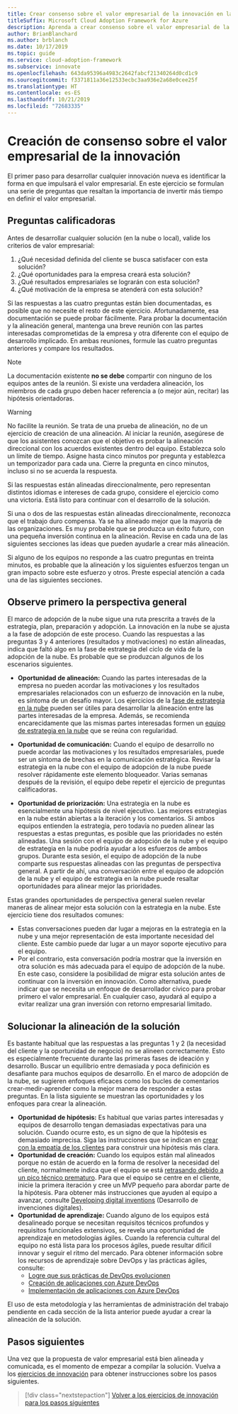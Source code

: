 ```yaml
---
title: Crear consenso sobre el valor empresarial de la innovación en la nube
titleSuffix: Microsoft Cloud Adoption Framework for Azure
description: Aprenda a crear consenso sobre el valor empresarial de la innovación en la nube.
author: BrianBlanchard
ms.author: brblanch
ms.date: 10/17/2019
ms.topic: guide
ms.service: cloud-adoption-framework
ms.subservice: innovate
ms.openlocfilehash: 643da95396a4983c2642fabcf21340264d0cd1c9
ms.sourcegitcommit: f3371811a36e12533ecbc3aa936e2a68e0cee25f
ms.translationtype: HT
ms.contentlocale: es-ES
ms.lasthandoff: 10/21/2019
ms.locfileid: "72683335"
---
```

# <a name="building-consensus-on-the-business-value-of-innovation"></a>Creación de consenso sobre el valor empresarial de la innovación

El primer paso para desarrollar cualquier innovación nueva es identificar la forma en que impulsará el valor empresarial. En este ejercicio se formulan una serie de preguntas que resaltan la importancia de invertir más tiempo en definir el valor empresarial.

## <a name="qualifying-questions"></a>Preguntas calificadoras

Antes de desarrollar cualquier solución (en la nube o local), valide los criterios de valor empresarial:

1. ¿Qué necesidad definida del cliente se busca satisfacer con esta solución?
2. ¿Qué oportunidades para la empresa creará esta solución?
3. ¿Qué resultados empresariales se lograrán con esta solución?
4. ¿Qué motivación de la empresa se atenderá con esta solución?

Si las respuestas a las cuatro preguntas están bien documentadas, es posible que no necesite el resto de este ejercicio. Afortunadamente, esa documentación se puede probar fácilmente. Para probar la documentación y la alineación general, mantenga una breve reunión con las partes interesadas comprometidas de la empresa y otra diferente con el equipo de desarrollo implicado. En ambas reuniones, formule las cuatro preguntas anteriores y compare los resultados.

> [!NOTE]
> La documentación existente **no se debe** compartir con ninguno de los equipos antes de la reunión. Si existe una verdadera alineación, los miembros de cada grupo deben hacer referencia a (o mejor aún, recitar) las hipótesis orientadoras.

> [!WARNING]
> No facilite la reunión. Se trata de una prueba de alineación, no de un ejercicio de creación de una alineación. Al iniciar la reunión, asegúrese de que los asistentes conozcan que el objetivo es probar la alineación direccional con los acuerdos existentes dentro del equipo. Establezca solo un límite de tiempo. Asigne hasta cinco minutos por pregunta y establezca un temporizador para cada una. Cierre la pregunta en cinco minutos, incluso si no se acuerda la respuesta.

Si las respuestas están alineadas direccionalmente, pero representan distintos idiomas e intereses de cada grupo, considere el ejercicio como una victoria. Está listo para continuar con el desarrollo de la solución.

Si una o dos de las respuestas están alineadas direccionalmente, reconozca que el trabajo duro compensa. Ya se ha alineado mejor que la mayoría de las organizaciones. Es muy probable que se produzca un éxito futuro, con una pequeña inversión continua en la alineación. Revise en cada una de las siguientes secciones las ideas que pueden ayudarle a crear más alineación.

Si alguno de los equipos no responde a las cuatro preguntas en treinta minutos, es probable que la alineación y los siguientes esfuerzos tengan un gran impacto sobre este esfuerzo y otros. Preste especial atención a cada una de las siguientes secciones.

## <a name="address-the-big-picture-first"></a>Observe primero la perspectiva general

El marco de adopción de la nube sigue una ruta prescrita a través de la estrategia, plan, preparación y adopción. La innovación en la nube se ajusta a la fase de adopción de este proceso. Cuando las respuestas a las preguntas 3 y 4 anteriores (resultados y motivaciones) no están alineadas, indica que faltó algo en la fase de estrategia del ciclo de vida de la adopción de la nube. Es probable que se produzcan algunos de los escenarios siguientes.

- **Oportunidad de alineación:** Cuando las partes interesadas de la empresa no pueden acordar las motivaciones y los resultados empresariales relacionados con un esfuerzo de innovación en la nube, es síntoma de un desafío mayor. Los ejercicios de la [fase de estrategia en la nube](../strategy/index.md) pueden ser útiles para desarrollar la alineación entre las partes interesadas de la empresa. Además, se recomienda encarecidamente que las mismas partes interesadas formen un [equipo de estrategia en la nube](../organize/cloud-strategy.md) que se reúna con regularidad.

- **Oportunidad de comunicación:** Cuando el equipo de desarrollo no puede acordar las motivaciones y los resultados empresariales, puede ser un síntoma de brechas en la comunicación estratégica. Revisar la estrategia en la nube con el equipo de adopción de la nube puede resolver rápidamente este elemento bloqueador. Varias semanas después de la revisión, el equipo debe repetir el ejercicio de preguntas calificadoras.

- **Oportunidad de priorización:** Una estrategia en la nube es esencialmente una hipótesis de nivel ejecutivo. Las mejores estrategias en la nube están abiertas a la iteración y los comentarios. Si ambos equipos entienden la estrategia, pero todavía no pueden alinear las respuestas a estas preguntas, es posible que las prioridades no estén alineadas. Una sesión con el equipo de adopción de la nube y el equipo de estrategia en la nube podría ayudar a los esfuerzos de ambos grupos. Durante esta sesión, el equipo de adopción de la nube comparte sus respuestas alineadas con las preguntas de perspectiva general. A partir de ahí, una conversación entre el equipo de adopción de la nube y el equipo de estrategia en la nube puede resaltar oportunidades para alinear mejor las prioridades.

Estas grandes oportunidades de perspectiva general suelen revelar maneras de alinear mejor esta solución con la estrategia en la nube. Este ejercicio tiene dos resultados comunes:

- Estas conversaciones pueden dar lugar a mejoras en la estrategia en la nube y una mejor representación de esta importante necesidad del cliente. Este cambio puede dar lugar a un mayor soporte ejecutivo para el equipo.
- Por el contrario, esta conversación podría mostrar que la inversión en otra solución es más adecuada para el equipo de adopción de la nube. En este caso, considere la posibilidad de migrar esta solución antes de continuar con la inversión en innovación. Como alternativa, puede indicar que se necesita un enfoque de desarrollador cívico para probar primero el valor empresarial. En cualquier caso, ayudará al equipo a evitar realizar una gran inversión con retorno empresarial limitado.

## <a name="address-solution-alignment"></a>Solucionar la alineación de la solución

Es bastante habitual que las respuestas a las preguntas 1 y 2 (la necesidad del cliente y la oportunidad de negocio) no se alineen correctamente. Esto es especialmente frecuente durante las primeras fases de ideación y desarrollo. Buscar un equilibrio entre demasiada y poca definición es desafiante para muchos equipos de desarrollo. En el marco de adopción de la nube, se sugieren enfoques eficaces como los bucles de comentarios crear-medir-aprender como la mejor manera de responder a estas preguntas. En la lista siguiente se muestran las oportunidades y los enfoques para crear la alineación.

- **Oportunidad de hipótesis:** Es habitual que varias partes interesadas y equipos de desarrollo tengan demasiadas expectativas para una solución. Cuando ocurre esto, es un signo de que la hipótesis es demasiado imprecisa. Siga las instrucciones que se indican en [crear con la empatía de los clientes](./considerations/build.md) para construir una hipótesis más clara.
- **Oportunidad de creación:** Cuando los equipos están mal alineados porque no están de acuerdo en la forma de resolver la necesidad del cliente, normalmente indica que el equipo se está [retrasando debido a un pico técnico prematuro](./considerations/build.md#reduce-complexity-and-delay-technical-spikes). Para que el equipo se centre en el cliente, inicie la primera iteración y cree un MVP pequeño para abordar parte de la hipótesis. Para obtener más instrucciones que ayuden al equipo a avanzar, consulte [Developing digital inventions](./considerations/invention.md) (Desarrollo de invenciones digitales).
- **Oportunidad de aprendizaje:** Cuando alguno de los equipos está desalineado porque se necesitan requisitos técnicos profundos y requisitos funcionales extensivos, se revela una oportunidad de aprendizaje en metodologías ágiles. Cuando la referencia cultural del equipo no está lista para los procesos ágiles, puede resultar difícil innovar y seguir el ritmo del mercado. Para obtener información sobre los recursos de aprendizaje sobre DevOps y las prácticas ágiles, consulte:
  - [Logre que sus prácticas de DevOps evolucionen](https://docs.microsoft.com/learn/paths/evolve-your-devops-practices)
  - [Creación de aplicaciones con Azure DevOps](https://docs.microsoft.com/learn/paths/build-applications-with-azure-devops)
  - [Implementación de aplicaciones con Azure DevOps](https://docs.microsoft.com/learn/paths/deploy-applications-with-azure-devops/)

El uso de esta metodología y las herramientas de administración del trabajo pendiente en cada sección de la lista anterior puede ayudar a crear la alineación de la solución.

## <a name="next-steps"></a>Pasos siguientes

Una vez que la propuesta de valor empresarial está bien alineada y comunicada, es el momento de empezar a compilar la solución. Vuelva a los [ejercicios de innovación](./index.md) para obtener instrucciones sobre los pasos siguientes.

> [!div class="nextstepaction"]
> [Volver a los ejercicios de innovación para los pasos siguientes](./index.md)
